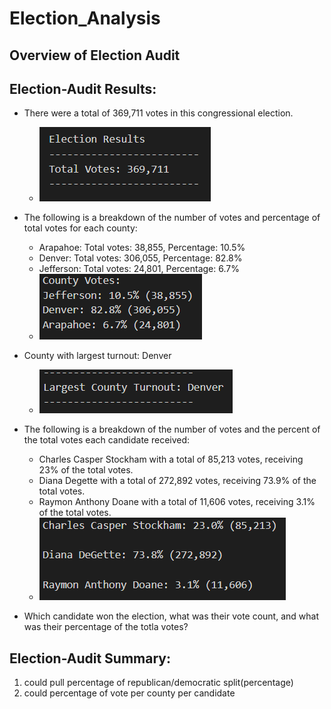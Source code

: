 # Election_Analysis
## Overview of Election Audit
## Election-Audit Results:
* There were a total of 369,711 votes in this congressional election.
   * ![alt text](https://github.com/amarks5/Election_Analysis/blob/main/Resources/total_votes_congressional_election.PNG)

* The following is a breakdown of the number of votes and percentage of total votes for each county:
  * Arapahoe: Total votes: 38,855, Percentage: 10.5%
  * Denver: Total votes: 306,055, Percentage: 82.8%
  * Jefferson: Total votes: 24,801, Percentage: 6.7%
  * ![alt text](https://github.com/amarks5/Election_Analysis/blob/main/Resources/county_votes_breakdown.PNG)

* County with largest turnout: Denver
  * ![alt text](https://github.com/amarks5/Election_Analysis/blob/main/Resources/largest_county_turnout.PNG)
* The following is a breakdown of the number of votes and the percent of the total votes each candidate received:
  * Charles Casper Stockham with a total of 85,213 votes, receiving 23% of the total votes.
  * Diana Degette with a total of 272,892 votes, receiving 73.9% of the total votes.
  * Raymon Anthony Doane with a total of 11,606 votes, receiving 3.1% of the total votes.
  * ![alt text](https://github.com/amarks5/Election_Analysis/blob/main/Resources/votes_per_candidate_percentage.PNG)
* Which candidate won the election, what was their vote count, and what was their percentage of the totla votes?
## Election-Audit Summary:
1. could pull percentage of republican/democratic split(percentage)
2. could percentage of vote per county per candidate
